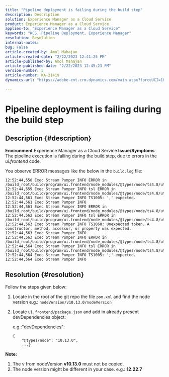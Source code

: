 ```yaml
---
title: "Pipeline deployment is failing during the build step"
description: Description
solution: Experience Manager as a Cloud Service
product: Experience Manager as a Cloud Service
applies-to: "Experience Manager as a Cloud Service"
keywords: "KCS, Pipeline Deployment, Experience Manager"
resolution: Resolution
internal-notes: 
bug: False
article-created-by: Amol Mahajan
article-created-date: "2/22/2023 12:41:25 PM"
article-published-by: Amol Mahajan
article-published-date: "2/22/2023 12:45:23 PM"
version-number: 5
article-number: KA-21419
dynamics-url: "https://adobe-ent.crm.dynamics.com/main.aspx?forceUCI=1&pagetype=entityrecord&etn=knowledgearticle&id=54614d32-aeb2-ed11-83fe-6045bd0065b6"

---
```

# Pipeline deployment is failing during the build step

## Description {#description}

<b>Environment</b>
Experience Manager as a Cloud Service
<b>Issue/Symptoms</b>
The pipeline execution is failing during the build step, due to errors in the *ui.frontend* code.

You observe ERROR messages like the below in the `build.log` file:


```
12:52:44,558 Exec Stream Pumper INFO ERROR in /build_root/build/program/ui.frontend/node_modules/@types/node/ts4.8/util.d.ts
12:52:44,559 Exec Stream Pumper INFO tsl ERROR in /build_root/build/program/ui.frontend/node_modules/@types/node/ts4.8/util.d.ts(1485,42)
12:52:44,561 Exec Stream Pumper INFO TS1005: ',' expected.
12:52:44,561 Exec Stream Pumper INFO
12:52:44,561 Exec Stream Pumper INFO ERROR in /build_root/build/program/ui.frontend/node_modules/@types/node/ts4.8/util.d.ts
12:52:44,562 Exec Stream Pumper INFO tsl ERROR in /build_root/build/program/ui.frontend/node_modules/@types/node/ts4.8/util.d.ts(1485,44)
12:52:44,563 Exec Stream Pumper INFO TS1068: Unexpected token. A constructor, method, accessor, or property was expected.
12:52:44,563 Exec Stream Pumper INFO
12:52:44,563 Exec Stream Pumper INFO ERROR in /build_root/build/program/ui.frontend/node_modules/@types/node/ts4.8/util.d.ts
12:52:44,564 Exec Stream Pumper INFO tsl ERROR in /build_root/build/program/ui.frontend/node_modules/@types/node/ts4.8/util.d.ts(1485,57)
12:52:44,564 Exec Stream Pumper INFO TS1005: ';' expected.
12:52:44,564 Exec Stream Pumper INFO
```



## Resolution {#resolution}

Follow the steps given below:<br>
1. Locate in the root of the git repo the file `pom.xml` and find the node version e.g.: `nodeVersion/v10.13.0/nodeVersion`
2. Locate `ui.frontend/package.json` and add in already present devDependencies object:

    e.g.:"devDependencies":


    ```
    {
        "@types/node": "10.13.0",
        ...}
    ```


<b>Note:</b>

1. The v from nodeVersion <b>v10.13.0</b> must not be copied.
2. The node version might be different in your case. e.g.: <b>12.22.7</b>

